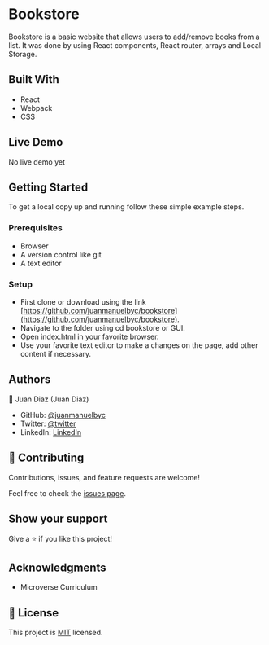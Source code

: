 <!-- @format -->

# Bookstore

Bookstore is a basic website that allows users to add/remove books from a list. It was done by using React components, React router, arrays and Local Storage.

## Built With

- React
- Webpack
- CSS

## Live Demo

No live demo yet

## Getting Started

To get a local copy up and running follow these simple example steps.

### Prerequisites

- Browser
- A version control like git
- A text editor

### Setup

- First clone or download using the link [https://github.com/juanmanuelbyc/bookstore](https://github.com/juanmanuelbyc/bookstore).
- Navigate to the folder using cd bookstore or GUI.
- Open index.html in your favorite browser.
- Use your favorite text editor to make a changes on the page, add other content if necessary.

## Authors


👤 Juan Diaz (Juan Diaz)

- GitHub: [@juanmanuelbyc](https://github.com/juanmanuelbyc)
- Twitter: [@twitter](https://twitter.com/juanmanueldiar)
- LinkedIn: [LinkedIn](https://www.linkedin.com/in/juan-díaz-5281b3111/)

## 🤝 Contributing

Contributions, issues, and feature requests are welcome!

Feel free to check the [issues page](https://github.com/juanmanuelbyc/bookstore/issues).

## Show your support

Give a ⭐️ if you like this project!

## Acknowledgments

- Microverse Curriculum

## 📝 License

This project is [MIT](https://github.com/binhussen/awesome-books/blob/main/LICENSE.md) licensed.

